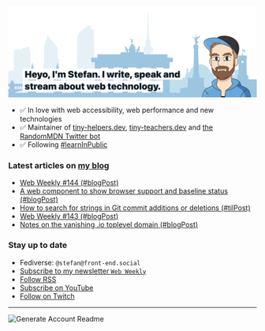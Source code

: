 <img alt="Heyo, I'm Stefan. I write and speak about web technology." src="https://raw.githubusercontent.com/stefanjudis/stefanjudis/main/screenshot.png">

- ✅ In love with web accessibility, web performance and new technologies
- ✅ Maintainer of [tiny-helpers.dev](https://tiny-helpers.dev), [tiny-teachers.dev](https://tiny-teachers.dev/) and [the RandomMDN Twitter bot](https://twitter.com/randomMDN)
- ✅ Following [#learnInPublic](https://www.stefanjudis.com/today-i-learned/)
### Latest articles on [my blog](https://www.stefanjudis.com)

<!-- BLOG-POST-LIST:START -->
- [Web Weekly #144 &lpar;#blogPost&rpar;](https://www.stefanjudis.com/blog/web-weekly-144/)
- [A web component to show browser support and baseline status &lpar;#blogPost&rpar;](https://www.stefanjudis.com/blog/browser-support-baseline-web-component/)
- [How to search for strings in Git commit additions or deletions &lpar;#tilPost&rpar;](https://www.stefanjudis.com/today-i-learned/how-to-search-for-strings-in-git-commit-additions-or-deletions/)
- [Web Weekly #143 &lpar;#blogPost&rpar;](https://www.stefanjudis.com/blog/web-weekly-143/)
- [Notes on the vanishing .io toplevel domain &lpar;#blogPost&rpar;](https://www.stefanjudis.com/blog/notes-on-the-vanishing-io-toplevel-domain/)
<!-- BLOG-POST-LIST:END -->

### Stay up to date

- Fediverse: `@stefan@front-end.social`
- [Subscribe to my newsletter `Web Weekly`](https://webweekly.email/)
- [Follow RSS](https://www.stefanjudis.com/feeds/)
- [Subscribe on YouTube](https://youtube.com/c/stefanjudis)
- [Follow on Twitch](https://www.twitch.tv/stefanjudis)

---

![Generate Account Readme](https://github.com/stefanjudis/stefanjudis/workflows/Generate%20Account%20Readme/badge.svg)
